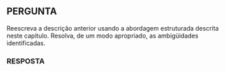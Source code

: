 ## PERGUNTA

Reescreva a descrição anterior usando a abordagem estruturada descrita neste capítulo. Resolva, de um modo apropriado, as ambigüidades identificadas.

### RESPOSTA
